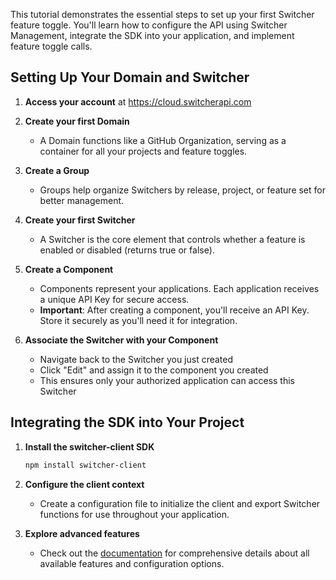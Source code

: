 This tutorial demonstrates the essential steps to set up your first Switcher feature toggle.
You'll learn how to configure the API using Switcher Management, integrate the SDK into your application, and implement feature toggle calls.

## Setting Up Your Domain and Switcher

1. **Access your account** at https://cloud.switcherapi.com

2. **Create your first Domain**
   - A Domain functions like a GitHub Organization, serving as a container for all your projects and feature toggles.

3. **Create a Group**
   - Groups help organize Switchers by release, project, or feature set for better management.

4. **Create your first Switcher**
   - A Switcher is the core element that controls whether a feature is enabled or disabled (returns true or false).

5. **Create a Component**
   - Components represent your applications. Each application receives a unique API Key for secure access.
   - **Important**: After creating a component, you'll receive an API Key. Store it securely as you'll need it for integration.

6. **Associate the Switcher with your Component**
   - Navigate back to the Switcher you just created
   - Click "Edit" and assign it to the component you created
   - This ensures only your authorized application can access this Switcher

## Integrating the SDK into Your Project

1. **Install the switcher-client SDK**
   ```bash
   npm install switcher-client
   ```

2. **Configure the client context**
   - Create a configuration file to initialize the client and export Switcher functions for use throughout your application.

3. **Explore advanced features**
   - Check out the [documentation](https://github.com/switcherapi/switcher-client-js) for comprehensive details about all available features and configuration options.